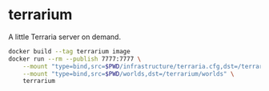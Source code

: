 # terrarium

A little Terraria server on demand.

```sh
docker build --tag terrarium image
docker run --rm --publish 7777:7777 \
    --mount "type=bind,src=$PWD/infrastructure/terraria.cfg,dst=/terrarium/terraria.cfg,readonly" \
    --mount "type=bind,src=$PWD/worlds,dst=/terrarium/worlds" \
    terrarium
```
